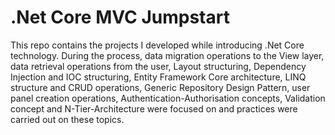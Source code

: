 # .Net Core MVC Jumpstart

<p>This repo contains the projects I developed while introducing .Net Core technology. During the process, data migration operations to the View layer, data retrieval operations from the user, Layout structuring, Dependency Injection and IOC structuring, Entity Framework Core architecture, LINQ structure and CRUD operations, Generic Repository Design Pattern, user panel creation operations, Authentication-Authorisation concepts, Validation concept and N-Tier-Architecture were focused on and practices were carried out on these topics.<p>
